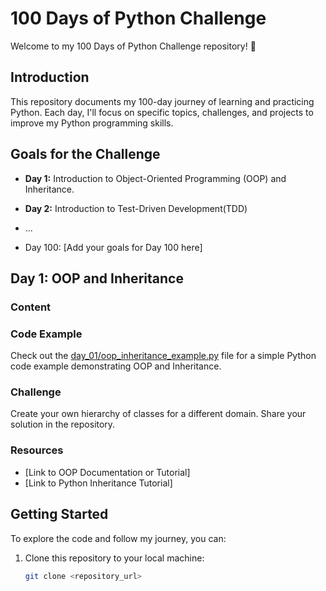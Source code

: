 # 100 Days of Python Challenge

Welcome to my 100 Days of Python Challenge repository! 🚀

## Introduction

This repository documents my 100-day journey of learning and practicing Python. Each day, I'll focus on specific topics, challenges, and projects to improve my Python programming skills.

## Goals for the Challenge

- **Day 1:** Introduction to Object-Oriented Programming (OOP) and Inheritance.
- **Day 2:** Introduction to Test-Driven Development(TDD)

- ...
- Day 100: [Add your goals for Day 100 here]

## Day 1: OOP and Inheritance

### Content




### Code Example

Check out the [day_01/oop_inheritance_example.py](day_01/oop_inheritance_example.py) file for a simple Python code example demonstrating OOP and Inheritance.

### Challenge

Create your own hierarchy of classes for a different domain. Share your solution in the repository.

### Resources

- [Link to OOP Documentation or Tutorial]
- [Link to Python Inheritance Tutorial]

## Getting Started

To explore the code and follow my journey, you can:

1. Clone this repository to your local machine:

   ```bash
   git clone <repository_url>
